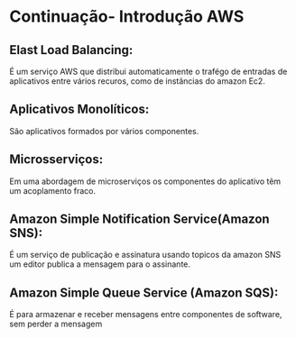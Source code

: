 #      Continuação- Introdução AWS

## Elast Load Balancing:
É um serviço AWS que distribui automaticamente o trafégo de entradas de aplicativos entre vários recuros, como 
de instãncias do amazon Ec2.
## Aplicativos Monolíticos:
São aplicativos formados por vários componentes.
## Microsserviços:
Em uma abordagem de microserviços os componentes do aplicativo têm um acoplamento fraco.
## Amazon Simple Notification Service(Amazon SNS):
É um serviço de publicação e assinatura usando topicos da amazon SNS um editor publica a mensagem para o assinante.
## Amazon Simple Queue Service (Amazon SQS):
É para armazenar e receber mensagens entre componentes de software, sem perder a mensagem 

